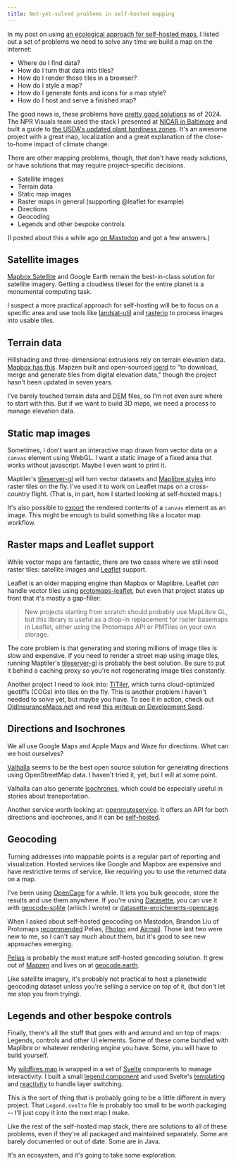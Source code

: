 ```yaml
---
title: Not-yet-solved problems in self-hosted mapping
---
```


In my post on using [an ecological approach for self-hosted maps](/blog/2024-03-11/ecological-approach-self-hosted-maps/), I listed out a set of problems we need to solve any time we build a map on the internet:

- Where do I find data?
- How do I turn that data into tiles?
- How do I render those tiles in a browser?
- How do I style a map?
- How do I generate fonts and icons for a map style?
- How do I host and serve a finished map?

The good news is, these problems have [pretty good solutions](/blog/2024-02-13/self-hosted-maps/) as of 2024. The NPR Visuals team used the stack I presented at [NICAR in Baltimore](https://github.com/eyeseast/nicar24-self-hosted-maps) and built a guide to [the USDA's updated plant hardiness zones](https://apps.npr.org/plant-hardiness-garden-map/). It's an awesome project with a great map, localization and a great explanation of the close-to-home impact of climate change.

There are other mapping problems, though, that don't have ready solutions, or have solutions that may require project-specific decisions.

- Satellite images
- Terrain data
- Static map images
- Raster maps in general (supporting @leaflet for example)
- Directions
- Geocoding
- Legends and other bespoke controls

(I posted about this a while ago [on Mastodon](https://journa.host/@chrisamico/112128744346351870) and got a few answers.)

## Satellite images

[Mapbox Satellite](https://www.mapbox.com/maps/satellite) and Google Earth remain the best-in-class solution for satellite imagery. Getting a cloudless tileset for the entire planet is a monumental computing task.

I suspect a more practical approach for self-hosting will be to focus on a specific area and use tools like [landsat-util](https://pythonhosted.org/landsat-util/overview.html) and [rasterio](https://github.com/rasterio/rasterio) to process images into usable tiles.

## Terrain data

Hillshading and three-dimensional extrusions rely on terrain elevation data. [Mapbox has this](https://docs.mapbox.com/data/tilesets/guides/access-elevation-data/). Mapzen built and open-sourced [joerd](https://github.com/tilezen/joerd) to "to download, merge and generate tiles from digital elevation data," though the project hasn't been updated in seven years.

I've barely touched terrain data and <abbr title="Digital Elevation Model">DEM</abbr> files, so I'm not even sure where to start with this. But if we want to build 3D maps, we need a process to manage elevation data.

## Static map images

Sometimes, I don't want an interactive map drawn from vector data on a `canvas` element using WebGL. I want a static image of a fixed area that works without javascript. Maybe I even want to print it.

Maptiler's [tileserver-gl](https://github.com/maptiler/tileserver-gl) will turn vector datasets and [Maplibre styles](https://maplibre.org/maplibre-style-spec/) into raster tiles on the fly. I've used it to work on Leaflet maps on a cross-country flight. (That is, in part, how I started looking at self-hosted maps.)

It's also possible to [export](https://developer.mozilla.org/en-US/docs/Web/API/HTMLCanvasElement/toBlob) the rendered contents of a `canvas` element as an image. This might be enough to build something like a locator map workflow.

## Raster maps and Leaflet support

While vector maps are fantastic, there are two cases where we still need raster tiles: satellite images and [Leaflet](https://leafletjs.com/) support.

Leaflet is an older mapping engine than Mapbox or Maplibre. Leaflet _can_ handle vector tiles using [protomaps-leaflet](https://github.com/protomaps/protomaps-leaflet), but even that project states up front that it's mostly a gap-filler:

> New projects starting from scratch should probably use MapLibre GL, but this library is useful as a drop-in replacement for raster basemaps in Leaflet, either using the Protomaps API or PMTiles on your own storage.

The core problem is that generating and storing millions of image tiles is slow and expensive. If you need to render a street map using image tiles, running Maptiler's [tileserver-gl](https://github.com/maptiler/tileserver-gl) is probably the best solution. Be sure to put it behind a caching proxy so you're not regenerating image tiles constantly.

Another project I need to look into: [TiTiler](https://developmentseed.org/titiler/), which turns cloud-optimized geotiffs (COGs) into tiles on the fly. This is another problem I haven't needed to solve yet, but maybe you have. To see it in action, check out [OldInsuranceMaps.net](https://oldinsurancemaps.net/) and read [this writeup on Development Seed](https://developmentseed.org/blog/2023-12-01-spotlight-oldinsurancemaps).

## Directions and Isochrones

We all use Google Maps and Apple Maps and Waze for directions. What can we host ourselves?

[Valhalla](https://valhalla.github.io/valhalla/) seems to be the best open source solution for generating directions using OpenStreetMap data. I haven't tried it, yet, but I will at some point.

Valhalla can also generate [isochrones](https://valhalla.github.io/valhalla/api/isochrone/api-reference/), which could be especially useful in stories about transportation.

Another service worth looking at: [openrouteservice](https://openrouteservice.org/). It offers an API for both directions and isochrones, and it can be [self-hosted](https://github.com/GIScience/openrouteservice).

## Geocoding

Turning addresses into mappable points is a regular part of reporting and visualization. Hosted services like Google and Mapbox are expensive and have restrictive terms of service, like requiring you to use the returned data on a map.

I've been using [OpenCage](https://opencagedata.com/) for a while. It lets you bulk geocode, store the results and use them anywhere.
If you're using [Datasette](https://datasette.io), you can use it with [geocode-sqlite](https://github.com/eyeseast/geocode-sqlite) (which I wrote) or [datasette-enrichments-opencage](https://datasette.io/plugins/datasette-enrichments-opencage).

When I asked about self-hosted geocoding on Mastodon, Brandon Liu of Protomaps [recommended](https://journa.host/@protomaps@mapstodon.space/112133736230737208) Pelias, [Photon](https://github.com/komoot/photon) and [Airmail](https://github.com/ellenhp/airmail). Those last two were new to me, so I can't say much about them, but it's good to see new approaches emerging.

[Pelias](https://pelias.io/) is probably the most mature self-hosted geocoding solution. It grew out of [Mapzen](https://www.mapzen.com/) and lives on at [geocode.earth](https://geocode.earth/).

Like satellite imagery, it's probably not practical to host a planetwide geocoding dataset unless you're selling a service on top of it, (but don't let me stop you from trying).

## Legends and other bespoke controls

Finally, there's all the stuff that goes with and around and on top of maps: Legends, controls and other UI elements. Some of these come bundled with Maplibre or whatever rendering engine you have. Some, you will have to build yourself.

My [wildfires map](https://muckrock.github.io/wildfires-protomaps/#4/39.28/-101.57) is wrapped in a set of [Svelte](https://svelte.dev/) components to manage interactivity. I built a small [legend component](https://github.com/MuckRock/wildfires-protomaps/blob/main/src/Legend.svelte) and used Svelte's [templating](https://github.com/MuckRock/wildfires-protomaps/blob/main/src/App.svelte#L138-L163) and [reactivity](https://github.com/MuckRock/wildfires-protomaps/blob/main/src/App.svelte#L30) to handle layer switching.

This is the sort of thing that is probably going to be a little different in every project. That `Legend.svelte` file is probably too small to be worth packaging -- I'll just copy it into the next map I make.

Like the rest of the self-hosted map stack, there are solutions to all of these problems, even if they're all packaged and maintained separately. Some are barely documented or out of date. Some are in Java.

It's an ecosystem, and it's going to take some exploration.
